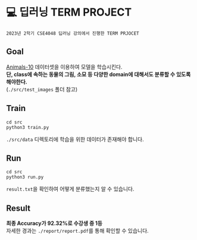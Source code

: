 # 💻 딥러닝 TERM PROJECT
```
2023년 2학기 CSE4048 딥러닝 강의에서 진행한 TERM PRJOCET
```

## Goal
[Animals-10](https://www.kaggle.com/datasets/alessiocorrado99/animals10) 데이터셋을 이용하여 모델을 학습시킨다.  
**단, class에 속하는 동물의 그림, 소묘 등 다양한 domain에 대해서도 분류할 수 있도록 해야한다.**   
(`./src/test_images` 폴더 참고)

## Train
```
cd src
python3 train.py
```
`./src/data` 디렉토리에 학습을 위한 데이터가 존재해야 합니다.

## Run
```
cd src
python3 run.py
```
`result.txt`을 확인하여 어떻게 분류했는지 알 수 있습니다.

## Result
**최종 Accuracy가 92.32%로 수강생 중 1등**  
자세한 경과는 `./report/report.pdf`를 통해 확인할 수 있습니다.
